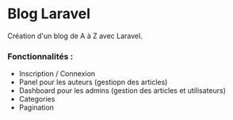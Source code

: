 # Blog Laravel
Création d'un blog de A à Z avec Laravel.

### Fonctionnalités :
  - Inscription / Connexion
  - Panel pour les auteurs (gestiopn des articles)
  - Dashboard pour les admins (gestion des articles et utilisateurs)
  - Categories
  - Pagination
